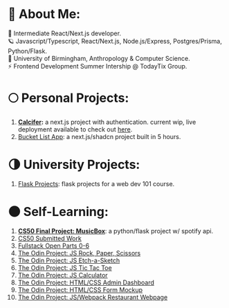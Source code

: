 # 💫 About Me:
🔭 Intermediate React/Next.js developer.
<br>🪐 Javascript/Typescript, React/Next.js, Node.js/Express, Postgres/Prisma, Python/Flask.
<br>💫 University of Birmingham, Anthropology & Computer Science.
<br>⚡️ Frontend Development Summer Intership @ TodayTix Group.

# 🌕 Personal Projects:
1. **[Calcifer](https://github.com/oriodev/calcifer):** a next.js project with authentication. current wip, live deployment available to check out [here](https://www.calcifergame.com/).
2. [Bucket List App](https://github.com/oriodev/bucketlistapp): a next.js/shadcn project built in 5 hours.

# 🌗 University Projects:
1. [Flask Projects](https://github.com/oriodev/flask-projects): flask projects for a web dev 101 course.

# 🌑 Self-Learning:
1. **[CS50 Final Project: MusicBox](https://github.com/oriodev/musicbox)**: a python/flask project w/ spotify api.
2. [CS50 Submitted Work](https://github.com/code50/93719767)
3. [Fullstack Open Parts 0-6](https://github.com/oriodev/fullstackopen)
4. [The Odin Project: JS Rock, Paper, Scissors](https://github.com/oriodev/rockpaperscissors)
5. [The Odin Project: JS Etch-a-Sketch](https://github.com/oriodev/etch-a-sketch)
6. [The Odin Project: JS Tic Tac Toe](https://github.com/oriodev/tictactoe)
7. [The Odin Project: JS Calculator](https://github.com/oriodev/myveryfunctionalcalculator)
8. [The Odin Project: HTML/CSS Admin Dashboard](https://github.com/oriodev/admindashboard)
9. [The Odin Project: HTML/CSS Form Mockup](https://github.com/oriodev/mockupform)
10. [The Odin Project: JS/Webpack Restaurant Webpage](https://github.com/oriodev/restaurantpage)
